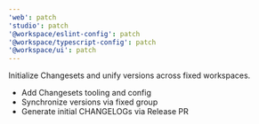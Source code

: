 ```yaml
---
'web': patch
'studio': patch
'@workspace/eslint-config': patch
'@workspace/typescript-config': patch
'@workspace/ui': patch
---
```


Initialize Changesets and unify versions across fixed workspaces.

- Add Changesets tooling and config
- Synchronize versions via fixed group
- Generate initial CHANGELOGs via Release PR
